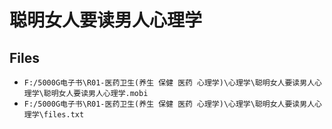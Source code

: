 # 聪明女人要读男人心理学

## Files

- `F:/5000G电子书\R01-医药卫生(养生 保健 医药 心理学)\心理学\聪明女人要读男人心理学\聪明女人要读男人心理学.mobi`
- `F:/5000G电子书\R01-医药卫生(养生 保健 医药 心理学)\心理学\聪明女人要读男人心理学\files.txt`
